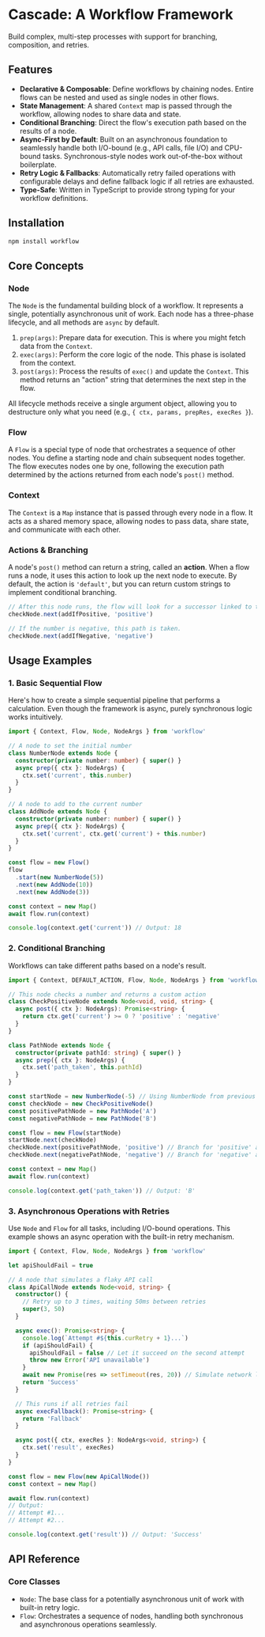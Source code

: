 # Cascade: A Workflow Framework

Build complex, multi-step processes with support for branching, composition, and retries.

## Features

- **Declarative & Composable**: Define workflows by chaining nodes. Entire flows can be nested and used as single nodes in other flows.
- **State Management**: A shared `Context` map is passed through the workflow, allowing nodes to share data and state.
- **Conditional Branching**: Direct the flow's execution path based on the results of a node.
- **Async-First by Default**: Built on an asynchronous foundation to seamlessly handle both I/O-bound (e.g., API calls, file I/O) and CPU-bound tasks. Synchronous-style nodes work out-of-the-box without boilerplate.
- **Retry Logic & Fallbacks**: Automatically retry failed operations with configurable delays and define fallback logic if all retries are exhausted.
- **Type-Safe**: Written in TypeScript to provide strong typing for your workflow definitions.

## Installation

```bash
npm install workflow
```

## Core Concepts

### Node

The `Node` is the fundamental building block of a workflow. It represents a single, potentially asynchronous unit of work. Each node has a three-phase lifecycle, and all methods are `async` by default.

1. `prep(args)`: Prepare data for execution. This is where you might fetch data from the `Context`.
2. `exec(args)`: Perform the core logic of the node. This phase is isolated from the context.
3. `post(args)`: Process the results of `exec()` and update the `Context`. This method returns an "action" string that determines the next step in the flow.

All lifecycle methods receive a single argument object, allowing you to destructure only what you need (e.g., `{ ctx, params, prepRes, execRes }`).

### Flow

A `Flow` is a special type of node that orchestrates a sequence of other nodes. You define a starting node and chain subsequent nodes together. The flow executes nodes one by one, following the execution path determined by the actions returned from each node's `post()` method.

### Context

The `Context` is a `Map` instance that is passed through every node in a flow. It acts as a shared memory space, allowing nodes to pass data, share state, and communicate with each other.

### Actions & Branching

A node's `post()` method can return a string, called an **action**. When a flow runs a node, it uses this action to look up the next node to execute. By default, the action is `'default'`, but you can return custom strings to implement conditional branching.

```typescript
// After this node runs, the flow will look for a successor linked to the 'positive' action.
checkNode.next(addIfPositive, 'positive')

// If the number is negative, this path is taken.
checkNode.next(addIfNegative, 'negative')
```

## Usage Examples

### 1. Basic Sequential Flow

Here's how to create a simple sequential pipeline that performs a calculation. Even though the framework is async, purely synchronous logic works intuitively.

```typescript
import { Context, Flow, Node, NodeArgs } from 'workflow'

// A node to set the initial number
class NumberNode extends Node {
  constructor(private number: number) { super() }
  async prep({ ctx }: NodeArgs) {
    ctx.set('current', this.number)
  }
}

// A node to add to the current number
class AddNode extends Node {
  constructor(private number: number) { super() }
  async prep({ ctx }: NodeArgs) {
    ctx.set('current', ctx.get('current') + this.number)
  }
}

const flow = new Flow()
flow
  .start(new NumberNode(5))
  .next(new AddNode(10))
  .next(new AddNode(3))

const context = new Map()
await flow.run(context)

console.log(context.get('current')) // Output: 18
```

### 2. Conditional Branching

Workflows can take different paths based on a node's result.

```typescript
import { Context, DEFAULT_ACTION, Flow, Node, NodeArgs } from 'workflow'

// This node checks a number and returns a custom action
class CheckPositiveNode extends Node<void, void, string> {
  async post({ ctx }: NodeArgs): Promise<string> {
    return ctx.get('current') >= 0 ? 'positive' : 'negative'
  }
}

class PathNode extends Node {
  constructor(private pathId: string) { super() }
  async prep({ ctx }: NodeArgs) {
    ctx.set('path_taken', this.pathId)
  }
}

const startNode = new NumberNode(-5) // Using NumberNode from previous example
const checkNode = new CheckPositiveNode()
const positivePathNode = new PathNode('A')
const negativePathNode = new PathNode('B')

const flow = new Flow(startNode)
startNode.next(checkNode)
checkNode.next(positivePathNode, 'positive') // Branch for 'positive' action
checkNode.next(negativePathNode, 'negative') // Branch for 'negative' action

const context = new Map()
await flow.run(context)

console.log(context.get('path_taken')) // Output: 'B'
```

### 3. Asynchronous Operations with Retries

Use `Node` and `Flow` for all tasks, including I/O-bound operations. This example shows an async operation with the built-in retry mechanism.

```typescript
import { Context, Flow, Node, NodeArgs } from 'workflow'

let apiShouldFail = true

// A node that simulates a flaky API call
class ApiCallNode extends Node<void, string> {
  constructor() {
    // Retry up to 3 times, waiting 50ms between retries
    super(3, 50)
  }

  async exec(): Promise<string> {
    console.log(`Attempt #${this.curRetry + 1}...`)
    if (apiShouldFail) {
      apiShouldFail = false // Let it succeed on the second attempt
      throw new Error('API unavailable')
    }
    await new Promise(res => setTimeout(res, 20)) // Simulate network latency
    return 'Success'
  }

  // This runs if all retries fail
  async execFallback(): Promise<string> {
    return 'Fallback'
  }

  async post({ ctx, execRes }: NodeArgs<void, string>) {
    ctx.set('result', execRes)
  }
}

const flow = new Flow(new ApiCallNode())
const context = new Map()

await flow.run(context)
// Output:
// Attempt #1...
// Attempt #2...

console.log(context.get('result')) // Output: 'Success'
```

## API Reference

### Core Classes

- `Node`: The base class for a potentially asynchronous unit of work with built-in retry logic.
- `Flow`: Orchestrates a sequence of nodes, handling both synchronous and asynchronous operations seamlessly.
